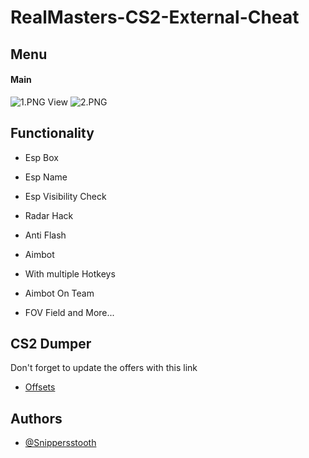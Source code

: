 
# RealMasters-CS2-External-Cheat
## Menu

#### Main
<img src="http://www.image-heberg.fr/files/17247459402101805945.png" alt="1.PNG" />
View
<img src="http://www.image-heberg.fr/files/17247460013923367701.png" alt="2.PNG" />


## Functionality

- Esp Box

- Esp Name

- Esp Visibility Check

- Radar Hack

- Anti Flash

- Aimbot
- With multiple Hotkeys

- Aimbot On Team

- FOV Field and More...

## CS2 Dumper

Don't forget to update the offers with this link
- [Offsets](https://github.com/a2x/cs2-dumper/tree/main/output)

## Authors

- [@Snippersstooth](https://github.com/Snippersstooth)



